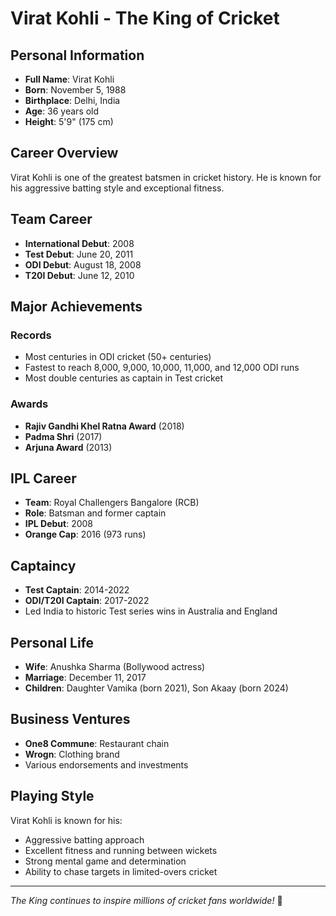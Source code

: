 # Virat Kohli - The King of Cricket

## Personal Information
- **Full Name**: Virat Kohli
- **Born**: November 5, 1988
- **Birthplace**: Delhi, India
- **Age**: 36 years old
- **Height**: 5'9" (175 cm)

## Career Overview
Virat Kohli is one of the greatest batsmen in cricket history. He is known for his aggressive batting style and exceptional fitness.

## Team Career
- **International Debut**: 2008
- **Test Debut**: June 20, 2011
- **ODI Debut**: August 18, 2008
- **T20I Debut**: June 12, 2010

## Major Achievements
### Records
- Most centuries in ODI cricket (50+ centuries)
- Fastest to reach 8,000, 9,000, 10,000, 11,000, and 12,000 ODI runs
- Most double centuries as captain in Test cricket

### Awards
- **Rajiv Gandhi Khel Ratna Award** (2018)
- **Padma Shri** (2017)
- **Arjuna Award** (2013)

## IPL Career
- **Team**: Royal Challengers Bangalore (RCB)
- **Role**: Batsman and former captain
- **IPL Debut**: 2008
- **Orange Cap**: 2016 (973 runs)

## Captaincy
- **Test Captain**: 2014-2022
- **ODI/T20I Captain**: 2017-2022
- Led India to historic Test series wins in Australia and England

## Personal Life
- **Wife**: Anushka Sharma (Bollywood actress)
- **Marriage**: December 11, 2017
- **Children**: Daughter Vamika (born 2021), Son Akaay (born 2024)

## Business Ventures
- **One8 Commune**: Restaurant chain
- **Wrogn**: Clothing brand
- Various endorsements and investments

## Playing Style
Virat Kohli is known for his:
- Aggressive batting approach
- Excellent fitness and running between wickets
- Strong mental game and determination
- Ability to chase targets in limited-overs cricket

---
*The King continues to inspire millions of cricket fans worldwide!* 🏏
